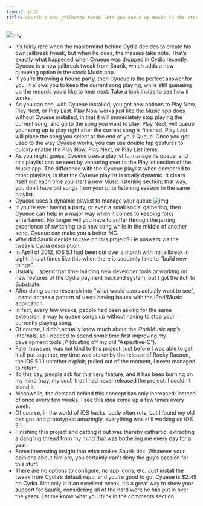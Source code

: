 ```yaml
---
layout: post
title: Saurik's new jailbreak tweak lets you queue up music in the stock Music app
---
```

![img](http://media.idownloadblog.com/wp-content/uploads/2013/03/Cyueue-Featured.png)
* It’s fairly rare when the mastermind behind Cydia decides to create his own jailbreak tweak, but when he does, the masses take note. That’s exactly what happened when Cyueue was dropped in Cydia recently. Cyueue is a new jailbreak tweak from Saurik, which adds a new queueing option in the stock Music app.
* If you’re throwing a house party, then Cyueue is the perfect answer for you. It allows you to keep the current song playing, while still queueing up the records you’d like to hear next. Take a look inside to see how it works.
* As you can see, with Cyueue installed, you get new options to Play Now, Play Next, or Play Last. Play Now works just like the Music app does without Cyueue installed, in that it will immediately stop playing the current song, and go to the song you want to play. Play Next, will queue your song up to play right after the current song is finished. Play Last will place the song you select at the end of your Queue. Once you get used to the way Cyueue works, you can use double tap gestures to quickly enable the Play Now, Play Next, or Play List items.
* As you might guess, Cyueue uses a playlist to manage its queue, and this playlist can be seen by venturing over to the Playlist section of the Music app. The difference with the Cyueue playlist when compared to other playlists, is that the Cyueue playlist is totally dynamic. It clears itself out each time you start a new Music listening section; that way, you don’t have old songs from your prior listening session in the same playlist.
* Cyueue uses a dynamic playlist to manage your queue
![img](http://media.idownloadblog.com/wp-content/uploads/2013/03/Cyueue-Queue.png)
* If you’re ever having a party, or even a small social gathering, then Cyueue can help in a major way when it comes to keeping folks entertained. No longer will you have to suffer through the jarring experience of switching to a new song while in the middle of another song. Cyueue can make you a better MC.
* Why did Saurik decide to take on this project? He answers via the tweak’s Cydia description:
* In April of 2012, iOS 5.1 had been out over a month with no jailbreak in sight. It is at times like this when there is suddenly time to “build new things”.
* Usually, I spend that time building new developer tools or working on new features of the Cydia payment backend system, but I got the itch to Substrate.
* After doing some research into “what would users actually want to see”, I came across a pattern of users having issues with the iPod/Music application.
* In fact, every few weeks, people had been asking for the same extension: a way to queue songs up without having to stop your currently playing song.
* Of course, I didn’t actually know much about the iPod/Music app’s internals, so I needed to spend some time first improving my development tools ;P (dusting off my old “Aspective-C”).
* Fate, however, was not kind to this project: just before I was able to get it all put together, my time was stolen by the release of Rocky Racoon, the iOS 5.1.1 untether exploit; pulled out of the moment, I never managed to return.
* To this day, people ask for this very feature, and it has been burning on my mind (nay, my soul) that I had never released the project: I couldn’t stand it.
* Meanwhile, the demand behind this concept has only increased: instead of once every few weeks, I see this idea come up a few times every week.
* Of course, in the world of iOS hacks, code often rots; but I found my old designs and prototypes: amazingly, everything was still working on iOS 6.1.
* Finishing this project and getting it out was thereby cathartic: extracting a dangling thread from my mind that was bothering me every day for a year.
* Some interesting insight into what makes Saurik tick. Whatever your opinions about him are, you certainly can’t deny the guy’s passion for this stuff.
* There are no options to configure, no app icons, etc. Just install the tweak from Cydia’s default repo, and you’re good to go. Cyueue is $2.49 on Cydia. Not only is it an excellent tweak, it’s a great way to show your support for Saurik, considering all of the hard work he has put in over the years. Let me know what you think in the comments section.


